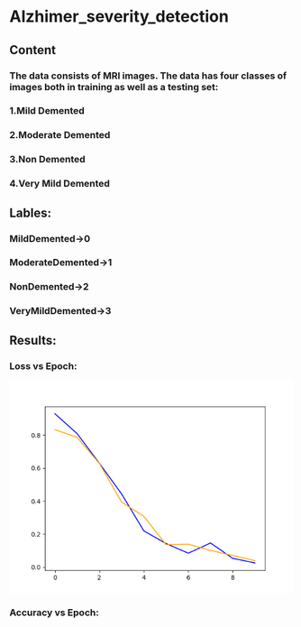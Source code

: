 # Alzhimer_severity_detection
## Content
### The data consists of MRI images. The data has four classes of images both in training as well as a testing set:
### 1.Mild Demented
### 2.Moderate Demented
### 3.Non Demented
### 4.Very Mild Demented

## Lables:
###   MildDemented->0
###   ModerateDemented->1
###   NonDemented->2
###   VeryMildDemented->3

## Results:
###   Loss vs Epoch:

<img align='center' src='Plots/loss/loss.png' width='600"'>

###   Accuracy vs Epoch:

